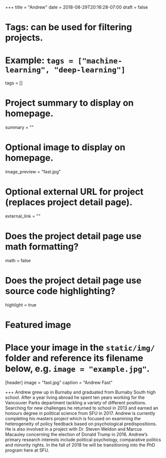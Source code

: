 +++
title = "Andrew"
date = 2018-08-29T20:16:28-07:00
draft = false

# Tags: can be used for filtering projects.
# Example: `tags = ["machine-learning", "deep-learning"]`
tags = []

# Project summary to display on homepage.
summary = ""

# Optional image to display on homepage.
image_preview = "fast.jpg"

# Optional external URL for project (replaces project detail page).
external_link = ""

# Does the project detail page use math formatting?
math = false

# Does the project detail page use source code highlighting?
highlight = true

# Featured image
# Place your image in the `static/img/` folder and reference its filename below, e.g. `image = "example.jpg"`.
[header]
image = "fast.jpg"
caption = "Andrew Fast"

+++
Andrew grew up in Burnaby and graduated from Burnaby South high school. After a year living abroad he spent ten years working for the Vancouver Parks department tackling a variety of different positions. Searching for new challenges he returned to school in 2013 and earned an honours degree in political science from SFU in 2017. Andrew is currently completing his masters project which is focused on examining the heterogeneity of policy feedback based on psychological predispositions. He is also involved in a project with Dr. Steven Weldon and Marcus Macauley concerning the election of Donald Trump in 2016. Andrew’s primary research interests include political psychology, comparative politics and minority rights. In the fall of 2018 he will be transitioning into the PhD program here at SFU.
